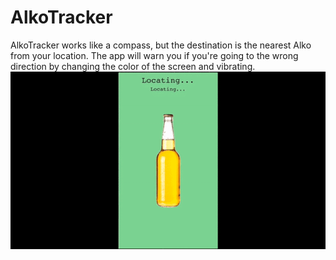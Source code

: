 # AlkoTracker  
AlkoTracker works like a compass, but the destination is the nearest Alko from your location. The app will warn you if you're going to the wrong direction by changing the color of the screen and vibrating.  
![AlkoTracker gif](AlkoTracker.gif)
